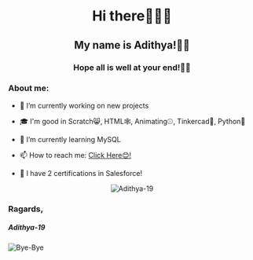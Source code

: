 <div align="center"><h1> Hi there🙋🏻‍♂️ </h1></div>
<div align="center"><h2> My name is Adithya!👦🏻 </h2></div>
<div align="center"><h3> Hope all is well at your end!🤞🏻 </h3></div>
<h3> About me: </h3>

- 🔭 I’m currently working on new projects

- 🎓 I'm  good in Scratch😸, HTML🕸️, Animating⚾, Tinkercad🔌, Python🐍

- 🌱 I’m currently learning MySQL

- 📫 How to reach me: [Click Here😊!](https://github.com/Adithya-19/Chat/issues)

- 📃 I have 2 certifications in Salesforce!

<p align="center"> <img src="https://komarev.com/ghpvc/?username=adithya-19&label=Profile%20views&color=0e75b6&style=flat" alt="Adithya-19"/> </p>

<h3> Ragards, </h3>
<h5> Adithya-19 </h5>

![Bye-Bye](https://myoctocat.com/assets/images/base-octocat.svg)
